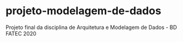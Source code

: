 # projeto-modelagem-de-dados
Projeto final da disciplina de Arquitetura e Modelagem de Dados - BD FATEC 2020
